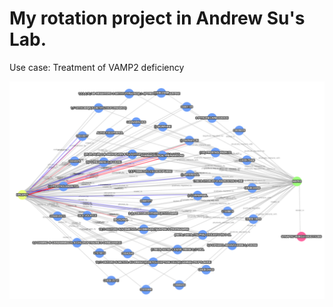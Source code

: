 # My rotation project in Andrew Su's Lab. 
Use case: Treatment of VAMP2 deficiency


![example](https://github.com/Carolina1396/VAMP2_BTE/blob/cb4eb29b4b8a262a13d17347ff1f233e6a5e7e6e/images/cytoscape_example_500connections.png?raw=true)  
